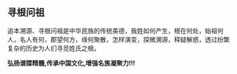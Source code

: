 ## 寻根问祖


追本溯源、寻根问祖是中华民族的传统美德，我姓如何产生，根在何处，始祖何人，名人有何，郡望何方，缘何聚散，怎样演变，探微溯源，释疑解惑，透过纷繁复杂的历史为人们寻觅姓氏之根。


**弘扬谱牒精髓,传承中国文化,增强名族凝聚力!!!**


